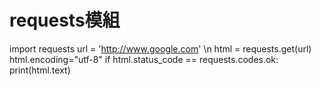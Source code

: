 # requests模組
import requests
url = 'http://www.google.com' \n
html = requests.get(url)
html.encoding="utf-8"
if html.status_code == requests.codes.ok:
    print(html.text)
